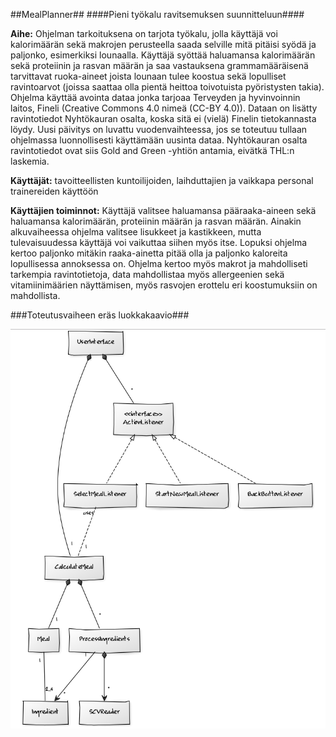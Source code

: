 ##MealPlanner##
####Pieni työkalu ravitsemuksen suunnitteluun####

**Aihe:** Ohjelman tarkoituksena on tarjota työkalu, jolla käyttäjä voi kalorimäärän sekä makrojen perusteella saada selville mitä pitäisi syödä ja paljonko, esimerkiksi lounaalla. Käyttäjä syöttää haluamansa kalorimäärän sekä proteiinin ja rasvan määrän ja saa vastauksena grammamääräisenä tarvittavat ruoka-aineet joista lounaan tulee koostua sekä lopulliset ravintoarvot (joissa saattaa olla pientä heittoa toivotuista pyöristysten takia). Ohjelma käyttää avointa dataa jonka tarjoaa Terveyden ja hyvinvoinnin laitos, Fineli (Creative Commons 4.0 nimeä (CC-BY 4.0)). Dataan on lisätty ravintotiedot Nyhtökauran osalta, koska sitä ei (vielä) Finelin tietokannasta löydy. Uusi päivitys on luvattu vuodenvaihteessa, jos se toteutuu tullaan ohjelmassa luonnollisesti käyttämään uusinta dataa. Nyhtökauran osalta ravintotiedot ovat siis Gold and Green -yhtiön antamia, eivätkä THL:n laskemia.

**Käyttäjät:** tavoitteellisten kuntoilijoiden, laihduttajien ja vaikkapa personal trainereiden käyttöön

**Käyttäjien toiminnot:** Käyttäjä valitsee haluamansa pääraaka-aineen sekä haluamansa kalorimäärän, proteiinin määrän ja rasvan määrän. Ainakin alkuvaiheessa ohjelma valitsee lisukkeet ja kastikkeen, mutta tulevaisuudessa käyttäjä voi vaikuttaa siihen myös itse. Lopuksi  ohjelma kertoo paljonko mitäkin raaka-ainetta pitää olla ja paljonko kaloreita lopullisessa annoksessa on. Ohjelma kertoo myös makrot ja mahdolliseti tarkempia ravintotietoja, data mahdollistaa myös allergeenien sekä vitamiinimäärien näyttämisen, myös rasvojen erottelu eri koostumuksiin on mahdollista.

###Toteutusvaiheen eräs luokkakaavio###

![Toteutusvaiheen luokkakaavio](luokkakaavio.png)
